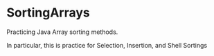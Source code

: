 # SortingArrays
Practicing Java Array sorting methods.


In particular, this is practice for Selection, Insertion, and Shell Sortings
